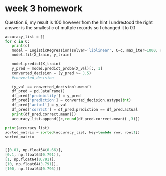 # week 3 homework

Question 6, my result is 100 however from the hint I undrestood the right answer is the smallest c of multple records so I changed it to 0.1

 ```python
accuracy_list = []
for c in C:
    print(c)
    model = LogisticRegression(solver='liblinear', C=c, max_iter=1000, random_state=42)
    model.fit(X_train, y_train)

    model.predict(X_train)
    y_pred = model.predict_proba(X_val)[:, 1]
    converted_decision = (y_pred >= 0.5) 
    #converted_decision

    (y_val == converted_decision).mean()
    df_pred = pd.DataFrame()
    df_pred['probability'] = y_pred
    df_pred['prediction'] = converted_decision.astype(int)
    df_pred['actual'] = y_val
    df_pred['correct'] = df_pred.prediction == df_pred.actual
    print(df_pred.correct.mean())
    accuracy_list.append([c,round(df_pred.correct.mean() ,3)])

print(accuracy_list)
sorted_matrix = sorted(accuracy_list, key=lambda row: row[1])
sorted_matrix


[[0.01, np.float64(0.66)],
 [0.1, np.float64(0.791)],
 [1, np.float64(0.791)],
 [10, np.float64(0.791)],
 [100, np.float64(0.796)]]
